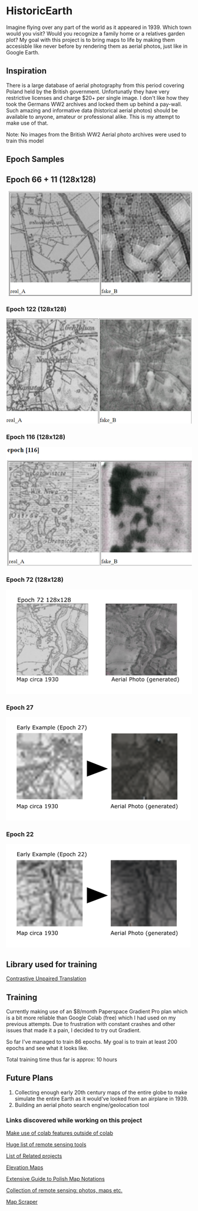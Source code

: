# HistoricEarth

Imagine flying over any part of the world as it appeared in 1939. Which town would you visit? Would you recognize a family home or a relatives garden plot? My goal with this project is to bring maps to life by making them accesisble like never before by rendering them as aerial photos, just like in Google Earth.

## Inspiration

There is a large database of aerial photography from this period covering Poland held by the British government. Unfortunatly they have very restrictive licenses and charge $20+ per single image. I don't like how they took the Germans WW2 archives and locked them up behind a pay-wall. Such amazing and informative data (historical aerial photos) should be available to anyone, amateur or professional alike. This is my attempt to make use of that.

Note: No images from the British WW2 Aerial photo archives were used to train this model

## Epoch Samples

## Epoch 66 + 11 (128x128)

![](images/epoch_66_11.png.png)

### Epoch 122 (128x128)

![](images/epoch_122_ready.png)

### Epoch 116 (128x128)

![](images/epoch_116_ready.png)

### Epoch 72 (128x128)

![](images/epoch_72_ready.png)

### Epoch 27
![](images/Early_Example_27.png)

### Epoch 22
![](images/Early_Example_22.png)


## Library used for training
[Contrastive Unpaired Translation](https://github.com/taesungp/contrastive-unpaired-translation)

## Training

Currently making use of an $8/month Paperspace Gradient Pro plan which is a bit more reliable than Google Colab (free) which I had used on my previous attempts. Due to frustration with constant crashes and other issues that made it a pain, I decided to try out Gradient.

So far I've managed to train 86 epochs. My goal is to train at least 200 epochs and see what it looks like.

Total training time thus far is approx: 10 hours

## Future Plans

1. Collecting enough early 20th century maps of the entire globe to make simulate the entire Earth as it would've looked from an airplane in 1939.
2. Building an aerial photo search engine/geolocation tool


### Links discovered while working on this project

[Make use of colab features outside of colab](https://github.com/TakahiroDoi/opencv-workaround-for-colab/blob/main/Example_Cv2Workaround.ipynb)

[Huge list of remote sensing tools](https://github.com/robmarkcole/satellite-image-deep-learning#image-chippingtiling--merging)

[List of Related projects](https://www.thoughtco.com/historical-map-overlays-for-google-1422162)

[Elevation Maps](https://maps-for-free.com/)

[Extensive Guide to Polish Map Notations](http://maps.mapywig.org/m/m_documents/PL/WZORY_I_OBJASNIENIA_ZNAKOW_TOPOGRAFICZNYCH_10K_25K_WIG_1931.pdf)

[Collection of remote sensing: photos, maps etc.](https://www.davidrumsey.com/)

[Map Scraper](https://github.com/Rburdett4/David-Rumsey-DPLA-Map-Scraper)
